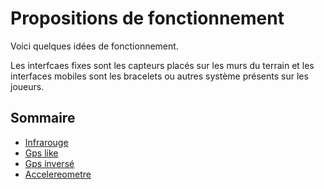 # Propositions de fonctionnement

Voici quelques idées de fonctionnement.

Les interfcaes fixes sont les capteurs placés sur les murs du terrain et les interfaces mobiles sont les bracelets ou autres système présents sur les joueurs.

## Sommaire

* [Infrarouge](Infrarouge.md)
* [Gps like](Gps-like.md)
* [Gps inversé](Gps-inversé.md)
* [Accelereometre](Accelereometre.md)